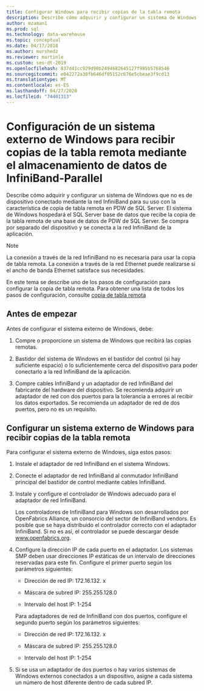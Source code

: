 ```yaml
---
title: Configurar Windows para recibir copias de la tabla remota
description: Describe cómo adquirir y configurar un sistema de Windows que no es de aplicación conectado mediante la red InfiniBand para su uso con la característica de copia de tabla remota en almacenamiento de datos paralelos. El sistema de Windows hospedará el SQL Server base de datos que recibe la copia de la tabla remota de una base de datos de PDW de SQL Server. Se compra por separado del dispositivo y se conecta a la red InfiniBand de la aplicación.
author: mzaman1
ms.prod: sql
ms.technology: data-warehouse
ms.topic: conceptual
ms.date: 04/17/2018
ms.author: murshedz
ms.reviewer: martinle
ms.custom: seo-dt-2019
ms.openlocfilehash: 837d41cc929d90b2494682645127f985b5768546
ms.sourcegitcommit: e042272a38fb646df05152c676e5cbeae3f9cd13
ms.translationtype: MT
ms.contentlocale: es-ES
ms.lasthandoff: 04/27/2020
ms.locfileid: "74401313"
---
```

# <a name="configure-an-external-windows-system-to-receive-remote-table-copies-using-infiniband---parallel-data-warehouse"></a>Configuración de un sistema externo de Windows para recibir copias de la tabla remota mediante el almacenamiento de datos de InfiniBand-Parallel
Describe cómo adquirir y configurar un sistema de Windows que no es de dispositivo conectado mediante la red InfiniBand para su uso con la característica de copia de tabla remota en PDW de SQL Server. El sistema de Windows hospedará el SQL Server base de datos que recibe la copia de la tabla remota de una base de datos de PDW de SQL Server. Se compra por separado del dispositivo y se conecta a la red InfiniBand de la aplicación.  
  
> [!NOTE]  
> La conexión a través de la red InfiniBand no es necesaria para usar la copia de tabla remota. La conexión a través de la red Ethernet puede realizarse si el ancho de banda Ethernet satisface sus necesidades.  
  
En este tema se describe uno de los pasos de configuración para configurar la copia de tabla remota. Para obtener una lista de todos los pasos de configuración, consulte [copia de tabla remota](remote-table-copy.md)  
  
## <a name="before-you-begin"></a>Antes de empezar  
Antes de configurar el sistema externo de Windows, debe:  
  
1.  Compre o proporcione un sistema de Windows que recibirá las copias remotas.  
  
2.  Bastidor del sistema de Windows en el bastidor del control (si hay suficiente espacio) o lo suficientemente cerca del dispositivo para poder conectarlo a la red InfiniBand de la aplicación.  
  
3.  Compre cables InfiniBand y un adaptador de red InfiniBand del fabricante del hardware del dispositivo. Se recomienda adquirir un adaptador de red con dos puertos para la tolerancia a errores al recibir los datos exportados. Se recomienda un adaptador de red de dos puertos, pero no es un requisito.  
  
## <a name="configure-an-external-windows-system-to-receive-remote-table-copies"></a><a name="HowToWindows"></a>Configurar un sistema externo de Windows para recibir copias de la tabla remota  
Para configurar el sistema externo de Windows, siga estos pasos:  
  
1.  Instale el adaptador de red InfiniBand en el sistema Windows.  
  
2.  Conecte el adaptador de red InfiniBand al conmutador InfiniBand principal del bastidor de control mediante cables InfiniBand.  
  
3.  Instale y configure el controlador de Windows adecuado para el adaptador de red InfiniBand.  
  
    Los controladores de InfiniBand para Windows son desarrollados por OpenFabrics Alliance, un consorcio del sector de InfiniBand vendors.  Es posible que se haya distribuido el controlador correcto con el adaptador InfiniBand. Si no es así, el controlador se puede descargar desde www.openfabrics.org.  
  
4.  Configure la dirección IP de cada puerto en el adaptador. Los sistemas SMP deben usar direcciones IP estáticas de un intervalo de direcciones reservadas para este fin. Configure el primer puerto según los parámetros siguientes:  
  
    -   Dirección de red IP: 172.16.132. x  
  
    -   Máscara de subred IP: 255.255.128.0  
  
    -   Intervalo del host IP: 1-254  
  
    Para adaptadores de red de InfiniBand con dos puertos, configure el segundo puerto según los parámetros siguientes:  
  
    -   Dirección de red IP: 172.16.132. x  
  
    -   Máscara de subred IP: 255.255.128.0  
  
    -   Intervalo del host IP: 1-254  
  
5.  Si se usa un adaptador de dos puertos o hay varios sistemas de Windows externos conectados a un dispositivo, asigne a cada sistema un número de host diferente dentro de cada subred IP.  
  
<!-- MISSING LINKS 
## See Also  
[Common Metadata Query Examples &#40;SQL Server PDW&#41;](../sqlpdw/common-metadata-query-examples-sql-server-pdw.md)  
-->
  
